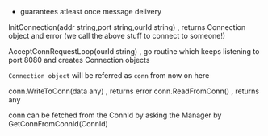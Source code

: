 - guarantees atleast once message delivery

InitConnection(addr string,port string,ourId string) , returns Connection object and error
(we call the above stuff to connect to someone!)

AcceptConnRequestLoop(ourId string) , go routine which keeps listening to port 8080 and creates Connection objects

`Connection object` will be referred as `conn` from now on here

conn.WriteToConn(data any) , returns error
conn.ReadFromConn() , returns any

conn can be fetched from the ConnId by asking the Manager by GetConnFromConnId(ConnId)